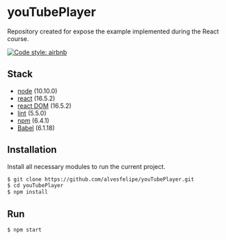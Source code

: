 # youTubePlayer
Repository created for expose the example implemented during the React course.

[![Code style: airbnb](https://img.shields.io/badge/code%20style-airbnb-blue.svg?style=flat-square)](https://github.com/airbnb/javascript)

## Stack
* [node](https://nodejs.org/en/) (10.10.0)
* [react](https://reactjs.org) (16.5.2)
* [react DOM](https://reactjs.org) (16.5.2)
* [lint](https://eslint.org) (5.5.0)
* [npm](https://www.npmjs.com) (6.4.1)
* [Babel](https://babeljs.io) (6.1.18)

## Installation
Install all necessary modules to run the current project.

```bash
$ git clone https://github.com/alvesfelipe/youTubePlayer.git
$ cd youTubePlayer
$ npm install
```

## Run
```bash
$ npm start
```




